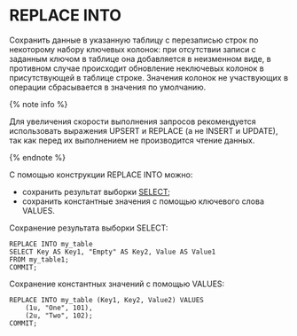 # REPLACE INTO

Сохранить данные в указанную таблицу с перезаписью строк по некоторому набору ключевых колонок: при отсутствии записи с заданным ключом в таблице она добавляется в неизменном виде, в противном случае происходит обновление неключевых колонок в присутствующей в таблице строке. Значения колонок не участвующих в операции сбрасывается в значения по умолчанию.

{% note info %}

Для увеличения скорости выполнения запросов рекомендуется использовать выражения UPSERT и REPLACE (а не INSERT и UPDATE), так как перед их выполнением не производится чтение данных.

{% endnote %}

С помощью конструкции REPLACE INTO можно:

* сохранить результат выборки [SELECT](select.md);
* сохранить константные значения с помощью ключевого слова VALUES.

Сохранение результата выборки SELECT:

``` yql
REPLACE INTO my_table
SELECT Key AS Key1, "Empty" AS Key2, Value AS Value1
FROM my_table1;
COMMIT;
```

Сохранение константных значений с помощью VALUES:

``` yql
REPLACE INTO my_table (Key1, Key2, Value2) VALUES
    (1u, "One", 101),
    (2u, "Two", 102);
COMMIT;
```